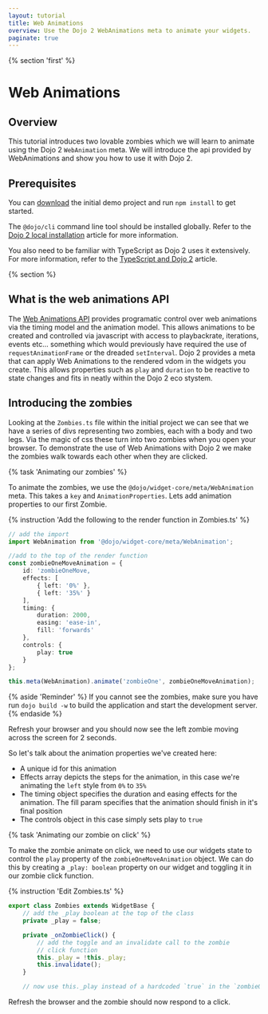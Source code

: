 ```yaml
---
layout: tutorial
title: Web Animations
overview: Use the Dojo 2 WebAnimations meta to animate your widgets.
paginate: true
---
```


{% section 'first' %}

# Web Animations

## Overview
This tutorial introduces two lovable zombies which we will learn to animate using the Dojo 2 `WebAnimation` meta. We will introduce the api provided by WebAnimations and show you how to use it with Dojo 2.

## Prerequisites
You can [download](../assets/008_animations-initial.zip) the initial demo project and run `npm install` to get started.

The `@dojo/cli` command line tool should be installed globally. Refer to the [Dojo 2 local installation](../000_local_installation/) article for more information.

You also need to be familiar with TypeScript as Dojo 2 uses it extensively. For more information, refer to the [TypeScript and Dojo 2](../../docs/fundamentals/typescript_and_dojo_2/) article.

{% section %}

## What is the web animations API

The [Web Animations API](https://developer.mozilla.org/en-US/docs/Web/API/Web_Animations_API) provides programatic control over web animations via the timing model and the animation model. This allows animations to be created and controlled via javascript with access to playbackrate, iterations, events etc... something which would previously have required the use of `requestAnimationFrame` or the dreaded `setInterval`. Dojo 2 provides a meta that can apply Web Animations to the rendered vdom in the widgets you create. This allows properties such as `play` and `duration` to be reactive to state changes and fits in neatly within the Dojo 2 eco stystem.

## Introducing the zombies

Looking at the `Zombies.ts` file within the initial project we can see that we have a series of divs representing two zombies, each with a body and two legs. Via the magic of css these turn into two zombies when you open your browser. To demonstrate the use of Web Animations with Dojo 2 we make the zombies walk towards each other when they are clicked.

{% task 'Animating our zombies' %}

To animate the zombies, we use the `@dojo/widget-core/meta/WebAnimation` meta. This takes a `key` and `AnimationProperties`.
Lets add animation properties to our first Zombie.

{% instruction 'Add the following to the render function in Zombies.ts' %}

``` typescript
// add the import
import WebAnimation from '@dojo/widget-core/meta/WebAnimation';

//add to the top of the render function
const zombieOneMoveAnimation = {
	id: 'zombieOneMove,
	effects: [
		{ left: '0%' },
		{ left: '35%' }
	],
	timing: {
		duration: 2000,
		easing: 'ease-in',
		fill: 'forwards'
	},
	controls: {
		play: true
	}
};

this.meta(WebAnimation).animate('zombieOne', zombieOneMoveAnimation);
```

{% aside 'Reminder' %}
If you cannot see the zombies, make sure you have run `dojo build -w` to build the application and start the development server.
{% endaside %}

Refresh your browser and you should now see the left zombie moving across the screen for 2 seconds.

So let's talk about the animation properties we've created here:

- A unique id for this animation
- Effects array depicts the steps for the animation, in this case we're animating the `left` style from `0%` to `35%`
- The timing object specifies the duration and easing effects for the animation. The fill param specifies that the animation should finish in it's final position
- The controls object in this case simply sets play to `true`

{% task 'Animating our zombie on click' %}

To make the zombie animate on click, we need to use our widgets state to control the `play` property of the `zombieOneMoveAnimation` object. We can do this by creating a `_play: boolean` property on our widget and toggling it in our zombie click function.

{% instruction 'Edit Zombies.ts' %}

``` typescript
export class Zombies extends WidgetBase {
	// add the _play boolean at the top of the class
	private _play = false;

	private _onZombieClick() {
		// add the toggle and an invalidate call to the zombie
		// click function
		this._play = !this._play;
		this.invalidate();
	}

	// now use this._play instead of a hardcoded `true` in the `zombieOneMoveAnimation` object
```

Refresh the browser and the zombie should now respond to a click.
